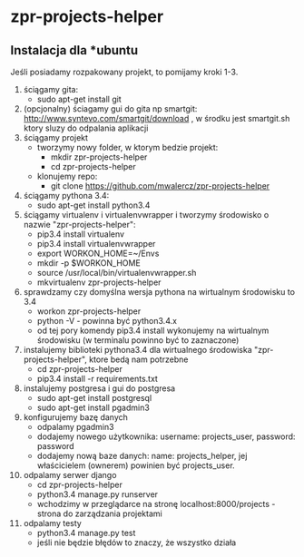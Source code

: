 # zpr-projects-helper

Instalacja dla *ubuntu
----------------------
Jeśli posiadamy rozpakowany projekt, to pomijamy kroki 1-3.

1. ściągamy gita: 
    * sudo apt-get install git
2. (opcjonalny) ściagamy gui do gita np smartgit: http://www.syntevo.com/smartgit/download , w środku jest smartgit.sh ktory sluzy do odpalania aplikacji
3. ściągamy projekt
    * tworzymy nowy folder, w ktorym bedzie projekt:
        * mkdir zpr-projects-helper
        * cd zpr-projects-helper
    * klonujemy repo:
        * git clone https://github.com/mwalercz/zpr-projects-helper
4. ściągamy pythona 3.4: 
    * sudo apt-get install python3.4
5. ściągamy virtualenv i virtualenvwrapper i tworzymy środowisko o nazwie "zpr-projects-helper":
    * pip3.4 install virtualenv
    * pip3.4 install virtualenvwrapper
    * export WORKON_HOME=~/Envs
    * mkdir -p $WORKON_HOME
    * source /usr/local/bin/virtualenvwrapper.sh
    * mkvirtualenv zpr-projects-helper
6. sprawdzamy czy domyślna wersja pythona na wirtualnym środowisku to 3.4
    * workon zpr-projects-helper
    * python -V    - powinna być python3.4.x
    * od tej pory komendy pip3.4 install wykonujemy na wirtualnym środowisku (w terminalu powinno być to zaznaczone)   
7. instalujemy biblioteki pythona3.4 dla wirtualnego środowiska "zpr-projects-helper", ktore bedą nam potrzebne
    * cd zpr-projects-helper
    * pip3.4 install -r requirements.txt    
8. instalujemy postgresa i gui do postgresa 
    * sudo apt-get install postgresql
    * sudo apt-get install pgadmin3   
9. konfigurujemy bazę danych
    * odpalamy pgadmin3
    * dodajemy nowego użytkownika: username: projects_user, password: password
    * dodajemy nową baze danych: name: projects_helper, jej właścicielem (ownerem) powinien być projects_user.   
10. odpalamy serwer django
    * cd zpr-projects-helper
    * python3.4 manage.py runserver
    * wchodzimy w przeglądarce na stronę localhost:8000/projects - strona do zarządzania projektami   
11. odpalamy testy
    * python3.4 manage.py test
    * jeśli nie będzie błędów to znaczy, że wszystko działa
